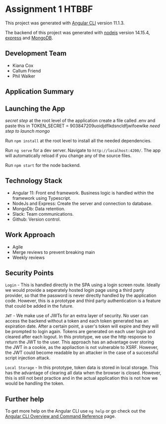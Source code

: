 # Assignment 1 HTBBF

This project was generated with [Angular CLI](https://github.com/angular/angular-cli) version 11.1.3.

The backend of this project was generated with [nodejs]() version 14.15.4, [express]() and [MongoDB]().

## Development Team

- Kiana Cox
- Callum Friend
- Phil Walker

## Application Summary

## Launching the App

_secret step_
at the root level of the application create a file called .env
and paste this in TOKEN_SECRET = 903847209uoidjdflkdsncldfjwifoewlke
_need step to launch mongo_

Run `npm install` at the root level to install all the needed dependencies.

Run `ng serve` for a dev server. Navigate to `http://localhost:4200/`. The app will automatically reload if you change any of the source files.

Run `npm start` for the node backend.

## Technology Stack

- Angular 11: Front end framework. Business logic is handled within the framework using Typescript.
- NodeJs and Express: Create the server and connection to database.
- MongoDb: Data retention.
- Slack: Team communications.
- Github: Version control.

## Work Approach

- Agile
- Merge reviews to prevent breaking main
- Weekly reviews

## Security Points

`Login` - This is handled directly in the SPA using a login screen route. Ideally we would provide a seperately hosted login page using a third party provider, so that the password is never directly handled by the application code. However, this is a prototype and third party authentication is a feature that could be added in the future.

`JWT` - We make use of JWTs for an extra layer of security. No user can access the backend without a token and each token generated has an expiration date. After a certain point, a user's token will expire and they will be prompted to login again. Tokens are generated on each user login and cleared after each logout. In this prototype, we use the http response to return the JWT to the user. This approach has an advantage over storing the JWT in a cookie, as the appliaction is not vulnerable to XSRF. However, the JWT could become readable by an attacker in the case of a successful script injection attack.

`Local Storage` - In this prototype, token data is stored in local storage. This has the advantage of clearing all data when the browser is closed. However, this is still not best practice and in the actual application this is not how we would be handling the token.

## Further help

To get more help on the Angular CLI use `ng help` or go check out the [Angular CLI Overview and Command Reference](https://angular.io/cli) page.
